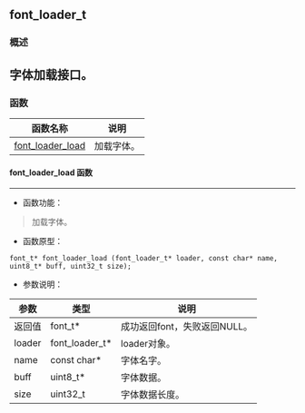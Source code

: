 ## font\_loader\_t
### 概述
字体加载接口。
----------------------------------
### 函数
<p id="font_loader_t_methods">

| 函数名称 | 说明 | 
| -------- | ------------ | 
| <a href="#font_loader_t_font_loader_load">font\_loader\_load</a> | 加载字体。 |
#### font\_loader\_load 函数
-----------------------

* 函数功能：

> <p id="font_loader_t_font_loader_load">加载字体。

* 函数原型：

```
font_t* font_loader_load (font_loader_t* loader, const char* name, uint8_t* buff, uint32_t size);
```

* 参数说明：

| 参数 | 类型 | 说明 |
| -------- | ----- | --------- |
| 返回值 | font\_t* | 成功返回font，失败返回NULL。 |
| loader | font\_loader\_t* | loader对象。 |
| name | const char* | 字体名字。 |
| buff | uint8\_t* | 字体数据。 |
| size | uint32\_t | 字体数据长度。 |
